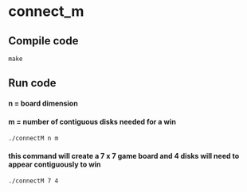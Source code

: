 # connect_m

## Compile code
```
make
```

## Run code
#### n = board dimension
#### m = number of contiguous disks needed for a win
```
./connectM n m
```

#### this command will create a 7 x 7 game board and 4 disks will need to appear contiguously to win
```
./connectM 7 4
```
